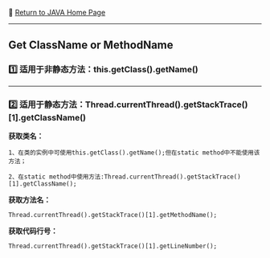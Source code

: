 :hotel: [Return to JAVA Home Page](https://github.com/geophydog/Java/blob/master/README.md)

***

## Get ClassName or MethodName

### :one: 适用于非静态方法：this.getClass().getName()

***

### :two: 适用于静态方法：Thread.currentThread().getStackTrace()[1].getClassName()


__获取类名：__
```
1、在类的实例中可使用this.getClass().getName();但在static method中不能使用该方法；

2、在static method中使用方法:Thread.currentThread().getStackTrace()[1].getClassName();
 ```
 
__获取方法名：__
```
Thread.currentThread().getStackTrace()[1].getMethodName();
```

__获取代码行号：__
```
Thread.currentThread().getStackTrace()[1].getLineNumber();
```

